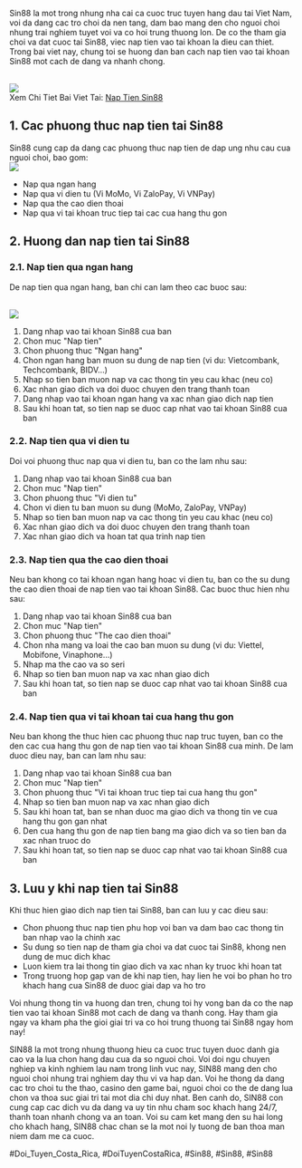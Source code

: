 <p>Sin88 la mot trong nhung nha cai ca cuoc truc tuyen hang dau tai Viet Nam, voi da dang cac tro choi da nen tang, dam bao mang den cho nguoi choi nhung trai nghiem tuyet voi va co hoi trung thuong lon. De co the tham gia choi va dat cuoc tai Sin88, viec nap tien vao tai khoan la dieu can thiet. Trong bai viet nay, chung toi se huong dan ban cach nap tien vao tai khoan Sin88 mot cach de dang va nhanh chong.</p><br><img src="https://broadgateinfo.net/wp-content/uploads/2025/02/nap-tien-sin88-1.webp"></br>
Xem Chi Tiet Bai Viet Tai: <a href="https://broadgateinfo.net/nap-tien-sin88/">Nap Tien Sin88</a><h2>1. Cac phuong thuc nap tien tai Sin88</h2><p>Sin88 cung cap da dang cac phuong thuc nap tien de dap ung nhu cau cua nguoi choi, bao gom:<br><img src="https://broadgateinfo.net/wp-content/uploads/2025/02/nap-tien-sin88-3.webp"></br><ul>
<li>Nap qua ngan hang</li>
<li>Nap qua vi dien tu (Vi MoMo, Vi ZaloPay, Vi VNPay)</li>
<li>Nap qua the cao dien thoai</li>
<li>Nap qua vi tai khoan truc tiep tai cac cua hang thu gon</li>
</ul><h2>2. Huong dan nap tien tai Sin88</h2><h3>2.1. Nap tien qua ngan hang</h3><p>De nap tien qua ngan hang, ban chi can lam theo cac buoc sau:</p><br><img src="https://broadgateinfo.net/wp-content/uploads/2025/02/nap-tien-sin88-2.webp"></br><ol>
<li>Dang nhap vao tai khoan Sin88 cua ban</li>
<li>Chon muc "Nap tien"</li>
<li>Chon phuong thuc "Ngan hang"</li>
<li>Chon ngan hang ban muon su dung de nap tien (vi du: Vietcombank, Techcombank, BIDV...)</li>
<li>Nhap so tien ban muon nap va cac thong tin yeu cau khac (neu co)</li>
<li>Xac nhan giao dich va doi duoc chuyen den trang thanh toan</li>
<li>Dang nhap vao tai khoan ngan hang va xac nhan giao dich nap tien</li>
<li>Sau khi hoan tat, so tien nap se duoc cap nhat vao tai khoan Sin88 cua ban</li>
</ol><h3>2.2. Nap tien qua vi dien tu</h3><p>Doi voi phuong thuc nap qua vi dien tu, ban co the lam nhu sau:<ol>
<li>Dang nhap vao tai khoan Sin88 cua ban</li>
<li>Chon muc "Nap tien"</li>
<li>Chon phuong thuc "Vi dien tu"</li>
<li>Chon vi dien tu ban muon su dung (MoMo, ZaloPay, VNPay)</li>
<li>Nhap so tien ban muon nap va cac thong tin yeu cau khac (neu co)</li>
<li>Xac nhan giao dich va doi duoc chuyen den trang thanh toan</li>
<li>Xac nhan giao dich va hoan tat qua trinh nap tien</li>
</ol><h3>2.3. Nap tien qua the cao dien thoai</h3><p>Neu ban khong co tai khoan ngan hang hoac vi dien tu, ban co the su dung the cao dien thoai de nap tien vao tai khoan Sin88. Cac buoc thuc hien nhu sau:</p><ol>
<li>Dang nhap vao tai khoan Sin88 cua ban</li>
<li>Chon muc "Nap tien"</li>
<li>Chon phuong thuc "The cao dien thoai"</li>
<li>Chon nha mang va loai the cao ban muon su dung (vi du: Viettel, Mobifone, Vinaphone...)</li>
<li>Nhap ma the cao va so seri</li>
<li>Nhap so tien ban muon nap va xac nhan giao dich</li>
<li>Sau khi hoan tat, so tien nap se duoc cap nhat vao tai khoan Sin88 cua ban</li>
</ol><h3>2.4. Nap tien qua vi tai khoan tai cua hang thu gon</h3><p>Neu ban khong the thuc hien cac phuong thuc nap truc tuyen, ban co the den cac cua hang thu gon de nap tien vao tai khoan Sin88 cua minh. De lam duoc dieu nay, ban can lam nhu sau:<ol>
<li>Dang nhap vao tai khoan Sin88 cua ban</li>
<li>Chon muc "Nap tien"</li>
<li>Chon phuong thuc "Vi tai khoan truc tiep tai cua hang thu gon"</li>
<li>Nhap so tien ban muon nap va xac nhan giao dich</li>
<li>Sau khi hoan tat, ban se nhan duoc ma giao dich va thong tin ve cua hang thu gon gan nhat</li>
<li>Den cua hang thu gon de nap tien bang ma giao dich va so tien ban da xac nhan truoc do</li>
<li>Sau khi hoan tat, so tien nap se duoc cap nhat vao tai khoan Sin88 cua ban</li>
</ol><h2>3. Luu y khi nap tien tai Sin88</h2><p>Khi thuc hien giao dich nap tien tai Sin88, ban can luu y cac dieu sau:</p><ul>
<li>Chon phuong thuc nap tien phu hop voi ban va dam bao cac thong tin ban nhap vao la chinh xac</li>
<li>Su dung so tien nap de tham gia choi va dat cuoc tai Sin88, khong nen dung de muc dich khac</li>
<li>Luon kiem tra lai thong tin giao dich va xac nhan ky truoc khi hoan tat</li>
<li>Trong truong hop gap van de khi nap tien, hay lien he voi bo phan ho tro khach hang cua Sin88 de duoc giai dap va ho tro</li>
</ul><p>Voi nhung thong tin va huong dan tren, chung toi hy vong ban da co the nap tien vao tai khoan Sin88 mot cach de dang va thanh cong. Hay tham gia ngay va kham pha the gioi giai tri va co hoi trung thuong tai Sin88 ngay hom nay!</p><p>SIN88 la mot trong nhung thuong hieu ca cuoc truc tuyen duoc danh gia cao va la lua chon hang dau cua da so nguoi choi. Voi doi ngu chuyen nghiep va kinh nghiem lau nam trong linh vuc nay, SIN88 mang den cho nguoi choi nhung trai nghiem day thu vi va hap dan. Voi he thong da dang cac tro choi tu the thao, casino den game bai, nguoi choi co the de dang lua chon va thoa suc giai tri tai mot dia chi duy nhat. Ben canh do, SIN88 con cung cap cac dich vu da dang va uy tin nhu cham soc khach hang 24/7, thanh toan nhanh chong va an toan. Voi su cam ket mang den su hai long cho khach hang, SIN88 chac chan se la mot noi ly tuong de ban thoa man niem dam me ca cuoc.</p>
#Doi_Tuyen_Costa_Rica, #DoiTuyenCostaRica, #Sin88, #Sin88, #Sin88
